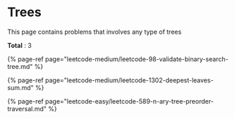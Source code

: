 # Trees

This page contains problems that involves any type of trees

**Total** : 3

{% page-ref page="leetcode-medium/leetcode-98-validate-binary-search-tree.md" %}

{% page-ref page="leetcode-medium/leetcode-1302-deepest-leaves-sum.md" %}

{% page-ref page="leetcode-easy/leetcode-589-n-ary-tree-preorder-traversal.md" %}



